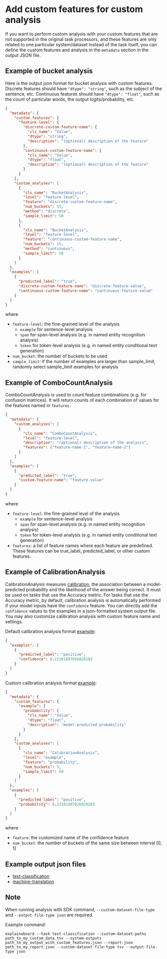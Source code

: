 # Add custom features for custom analysis

If you want to perform custom analysis with your custom features that are not supported
in the original task processors, and these features are only related to one particular
system/dataset instead of the task itself, you can define the custom features and
analysis in the `metadata` section in the output JSON file.

## Example of bucket analysis

Here is the output json format for bucket analysis with custom features. Discrete
features should have `"dtype": "string"`, such as the subject of the sentence, etc.
Continuous features should have `"dtype": "float"`, such as the count of particular
words, the output logits/probability, etc.

```json
{
  "metadata": {
    "custom_features": {
      "feature-level": {
        "discrete-custom-feature-name": {
          "cls_name": "Value",
          "dtype": "string",
          "description": "(optional) description of the feature"
        },
        "continuous-custom-feature-name": {
          "cls_name": "Value",
          "dtype": "float",
          "description": "(optional) description of the feature"
        }
      }
    },
    "custom_analyses": [
      {
        "cls_name": "BucketAnalysis",
        "level": "feature-level",
        "feature": "discrete-custom-feature-name",
        "num_buckets": 15,
        "method": "discrete",
        "sample_limit": 50
      },
      {
        "cls_name": "BucketAnalysis",
        "level": "feature-level",
        "feature": "continuous-custom-feature-name",
        "num_buckets": 15,
        "method": "continuous",
        "sample_limit": 50
      }
    ]
  },
  "examples": [
    {
      "predicted_label": "true",
      "discrete-custom-feature-name": "discrete-feature-value",
      "continuous-custom-feature-name": "continuous-feature-value"
    }
  ]
}
```

where

* `feature-level`: the fine-grained level of the analysis
  * `example` for sentence-level analysis
  * `span` for span-level analysis (e.g. in named entity recognition analysis)
  * `token` for token-level analysis (e.g. in named entity conditional text generation)
* `num_bucket`: the number of buckets to be used
* `sample_limit`: if the number of examples are larger than sample_limit, randomly
  select sample_limit examples for analysis

## Example of ComboCountAnalysis

ComboCountAnalysis is used to count feature combinations (e.g. for confusion matrices).
It will return counts of each combination of values for the features named in `features`.

```json
{
  "metadata": {
    "custom_analyses": [
      {
        "cls_name": "ComboCountAnalysis",
        "level": "feature-level",
        "description": "(optional) description of the analysis",
        "features": ["feature-name-1", "feature-name-2"]
      }
    ]
  },
  "examples": [
    {
      "predicted_label": "true",
      "custom-feature-name": "feature-value"
    }
  ]
}
```

where

* `feature-level`: the fine-grained level of the analysis
  * `example` for sentence-level analysis
  * `span` for span-level analysis (e.g. in named entity recognition analysis)
  * `token` for token-level analysis (e.g. in named entity conditional text generation)
* `features`: a list of feature names where each feature are predefined. These
  features can be true_label, predicted_label, or other custom features.

## Example of CalibrationAnalysis

CalibrationAnalysis measures [calibration](https://arxiv.org/abs/1706.04599),
the association between a model-predicted probability and the likelihood
of the answer being correct. It must be used on tasks that use the
Accuracy metric. For tasks that use the Accuracy metric, by default,
calibration analysis is automatically performed if your model inputs
have the `confidence` feature. You can directly add the `confidence`
values to the examples in a json-formatted system output file.
You may also customize calibration analysis with custom feature name
and settings.

Default calibration analysis format [example](../data/system_outputs/absa/absa-example-output-confidence.json):

```json
{
  "examples": [
    {
      "predicted_label": "positive",
      "confidence": 0.22101897026820283
    }
  ]
}
```

Custom calibration analysis format [example](../data/system_outputs/absa/absa-example-output-custom-calibration-analysis.json):

```json
{
  "metadata": {
    "custom_features": {
      "example": {
        "probability": {
          "cls_name": "Value",
          "dtype": "float",
          "description": "model-predicted probability"
        }
      }
    },
    "custom_analyses": [
      {
        "cls_name": "CalibrationAnalysis",
        "level": "example",
        "feature": "probability",
        "num_buckets": 5,
        "sample_limit": 50
      }
    ]
  },
  "examples": [
    {
      "predicted_label": "positive",
      "probability": 0.22101897026820283
    }
  ]
}
```

where

* `feature`: the customized name of the confidence feature
* `num_bucket`: the number of buckets of the same size between interval [0, 1]

## Example output json files

* [text-classification](https://github.com/neulab/ExplainaBoard/blob/main/data/system_outputs/text-classification-custom-feature-example.json)
* [machine-translation](https://github.com/neulab/ExplainaBoard/blob/main/integration_tests/artifacts/machine_translation/output_with_features.json)

## Note

When running analysis with SDK command, `--custom-dataset-file-type` and
`--output-file-type json` are required.

Example command:

```shell
explainaboard --task text-classification --custom-dataset-paths path_to_my_custom_data.tsv --system-outputs path_to_my_output_with_custom_features.json --report-json path_to_my_report.json --custom-dataset-file-type tsv --output-file-type json
```
